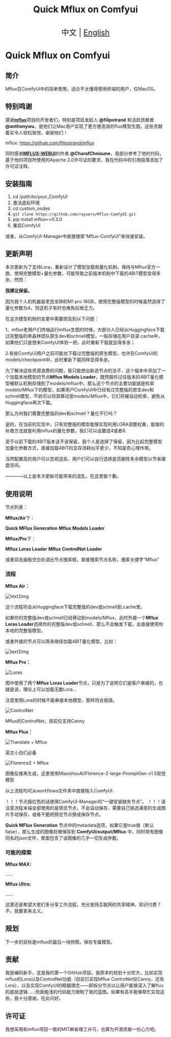 <h1 align="center">Quick Mflux on Comfyui</h1>

<p align="center">
    <br> <font size=5>中文 | <a href="README.md">English</a></font>
</p>


# Quick Mflux on Comfyui

## 简介
Mflux在ComfyUI中的简单使用，适合不太懂得使用终端的用户，仅MacOS。

## 特别鸣谢

感谢[**mflux**](https://github.com/filipstrand/mflux)项目的开发者们，特别是项目发起人 **@filipstrand** 和活跃贡献者 **@anthonywu**，是他们让Mac用户实现了更方便高效的flux模型生图，这些贡献着实令人轻松愉悦，谢谢他们！

mflux:
https://github.com/filipstrand/mflux

同时感谢[**MFLUX-WEBUI**](https://github.com/CharafChnioune/MFLUX-WEBUI)的作者 **@CharafChnioune**，我部分参考了他的代码，基于他的项目所使用的Apache 2.0许可证的要求，我在代码中的引用段落添加了许可证注释。

## 安装指南
1. cd /path/to/your_ComfyUI
2. 激活虚拟环境
3. cd custom_nodes
4. `git clone https://github.com/raysers/Mflux-ComfyUI.git`
5. pip install mflux==0.3.0
6. 重启ComfyUI

或者，从ComfyUI-Manager中直接搜索“Mflux-ComfyUI”来快速安装。

## 更新声明

本次更新为了支持Lora，重新设计了模型加载和量化机制，保持与Mflux官方一致，使用完整模型+量化参数，可能导致之前版本机制中下载的4BIT模型变得多余，然而：

**我建议保留。**

因为我个人的机器是老态龙钟的M1 pro 16GB，使用完整版模型的时候虽然选择了量化参数为4，但这机子有时也难免后继乏力。

在这次模型机制的变更中需要顾及到以下问题：

1、mflux老用户们终端运行mflux生图的时候，大部分人已经从Huggingface下载过完整版的黑森林团队原生dev和schnell模型，一般存储在用户目录.cache中，如果他们只是想来ComfyUI体验一把，此时重新下载就显得多余；

2.有些ComfyUI用户之前可能也下载过完整版的原生模型，也许在ComfyUI的models/checkpoint中，此时重新下载同样显得多余。

为了解决这些资源浪费的问题，我只能想出新造节点的法子，这个版本中添加了一个加载本地模型的节点**Mflux Models Loader**，既然插件过往版本的4BIT量化模型被默认机制存储到了models/mflux中，那么这个节点的主要功能就是检索models/Mflux下的模型，如果用户ComfyUI中已经有过完整版的原生dev和schnell模型，不妨可以将其移动至models/Mflux中，它们将被自动检索，避免从Huggingface再次下载。

那么为何我们需要完整版的dev和schnell？量化不行吗？

是的，在当前的实现中，只有完整版的模型能够实现利用LORA调整权重，能做的补救方法就是利用mflux的量化参数，我们可以设置成4或者8.

至于以前下载的4BIT版本该不该保留，我个人是选择了保留，因为比起完整模型加量化参数方式，直接加载4BIT的显存消耗似乎更少，不知是否心理作用。

当然配置高的用户可以忽视这些，用户们可以自行选择是否删除多余模型以节省硬盘空间。

————以上是本次更新可能带来的混乱，在这里致个歉。

## 使用说明

节点列表：

**Mflux/Air**下：

**Quick MFlux Generation**
**Mflux Models Loader**

**Mflux/Pro**下：

**Mflux Loras Loader**
**Mflux ControlNet Loader**

或者双击画板空白处调出节点搜索框，直接搜索节点名称，搜索关键字“Mflux”

### 流程

**Mflux Air：**

![text2img](examples/Air.png)



这个流程将会从Huggingface下载完整版的dev或schnell到.cache里。

如果你的完整版dev或schnell已经移动到models/Mflux，此时外接一个**Mflux Loras Loader**选择你的完整版dev或schnell，那么不会触发下载，会直接使用你本地的完整版模型。

或者外接的节点可以用来继续加载4BIT量化模型，比如：

![text2img](examples/Air_Local_models.png)


**Mflux Pro：**

![Loras](examples/Pro_Loras.png)

图中使用了两个**Mflux Loras Loader**节点，只是为了说明它们是客户串接的，也就是说，理论上可以加载无数Lora...

注意使用Lora的时候不能串接本地模型，那样将会报错。



![ControlNet](examples/Pro_ControlNet.png)

Mflux的ControlNet，目前仅支持Canny



**Mflux Plus：**

![Translate + Mflux](examples/Plus1.png)

英文小白们必备



![Florence2 + Mflux](examples/Plus2.png)

图像反推再生成，这里使用MiaoshouAI/Florence-2-large-PromptGen-v1.5视觉模型

以上流程均可从workflows文件夹中直接拖入ComfyUI.



！！！节点报红色的话使用ComfyUI-Manager的“一键安装缺失节点”。
！！！请注意流程末端全部使用的是预览节点，不会自动保存，需要自己挑选满意的生成图片手动保存，或者干脆把预览节点换成保存节点。

 **Quick MFlux Generation** 节点中的metadata选项，如果它是true值（默认false），那么生成的图像将被保存到 **ComfyUI/output/Mflux** 中，同时带有图像同名的json文件，里面包含了该图像的几乎一切生成参数。

### 可能的探索

**Mflux MAX:**

......

**Mflux Ultra:**

......

这里还是希望大佬们多分享工作流程，充分发扬互联网的共享精神，知识付费？不，我要拿来主义。

## 规划

下一步的目标是mflux的最后一块拼图，保存专属模型。

## 贡献
我是编码新手，这是我的第一个GitHub项目。我原本的规划十分宏大，比如实现mflux的Lora以及ControlNet功能（目前已实现Mflux ControNet仅Canny，还有Lora），以及实现ComfyUI的精髓理念——即拆分节点以让用户能够深入了解flux的底层逻辑……但我粗浅的代码能力限制了我的蓝图。如果有高手能够帮忙实现这些，我十分感谢。在此问好。

## 许可证
我想采用和mflux项目一致的MIT麻省理工许可，也算为开源贡献一份心力吧。